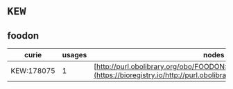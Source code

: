 # `KEW`
## foodon
| curie      |   usages | nodes                                                                                                                   |
|------------|----------|-------------------------------------------------------------------------------------------------------------------------|
| KEW:178075 |        1 | [http://purl.obolibrary.org/obo/FOODON:03414784](https://bioregistry.io/http://purl.obolibrary.org/obo/FOODON:03414784) |
